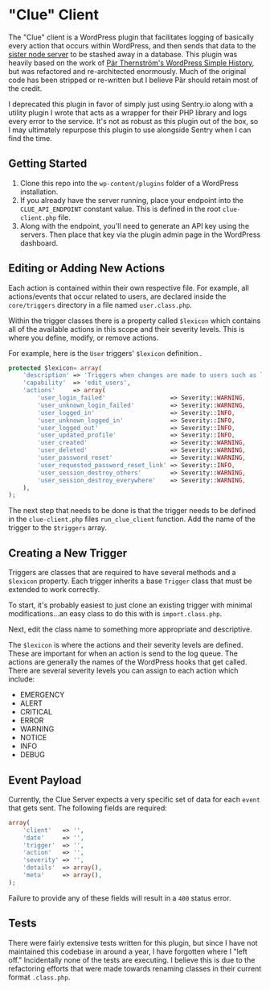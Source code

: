 # "Clue" Client

The "Clue" client is a WordPress plugin that facilitates logging of basically every action that occurs within WordPress, and then sends that data to the [sister node server](https://github.com/ocularrhythm/clue-server) to be stashed away in a database. This plugin was heavily based on the work of [Pär Thernström's WordPress Simple History](https://github.com/bonny/WordPress-Simple-History), but was refactored and re-architected enormously. Much of the original code has been stripped or re-written but I believe Pär should retain most of the credit.

I deprecated this plugin in favor of simply just using Sentry.io along with a utility plugin I wrote that acts as a wrapper for their PHP library and logs every error to the service. It's not as robust as this plugin out of the box, so I may ultimately repurpose this plugin to use alongside Sentry when I can find the time.


## Getting Started

1. Clone this repo into the `wp-content/plugins` folder of a WordPress installation.
2. If you already have the server running, place your endpoint into the `CLUE_API_ENDPOINT` constant value. This is defined in the root `clue-client.php` file.
3. Along with the endpoint, you'll need to generate an API key using the servers. Then place that key via the plugin admin page in the WordPress dashboard.


## Editing or Adding New Actions

Each action is contained within their own respective file. For example, all actions/events that occur related to users, are declared inside the `core/triggers` directory in a file named `user.class.php`.

Within the trigger classes there is a property called `$lexicon` which contains all of the available actions in this scope and their severity levels. This is where you define, modify, or remove actions.

For example, here is the `User` triggers' `$lexicon` definition..

```php
protected $lexicon= array(
    'description' => 'Triggers when changes are made to users such as logins, logouts, password changes, etc.',
    'capability'  => 'edit_users',
    'actions'     => array(
        'user_login_failed'                  => Severity::WARNING,
        'user_unknown_login_failed'          => Severity::WARNING,
        'user_logged_in'                     => Severity::INFO,
        'user_unknown_logged_in'             => Severity::INFO,
        'user_logged_out'                    => Severity::INFO,
        'user_updated_profile'               => Severity::INFO,
        'user_created'                       => Severity::WARNING,
        'user_deleted'                       => Severity::WARNING,
        'user_password_reset'                => Severity::WARNING,
        'user_requested_password_reset_link' => Severity::INFO,
        'user_session_destroy_others'        => Severity::WARNING,
        'user_session_destroy_everywhere'    => Severity::WARNING,
    ),
);
```
The next step that needs to be done is that the trigger needs to be defined in the `clue-client.php` files `run_clue_client` function. Add the name of the trigger to the `$triggers` array.


## Creating a New Trigger

Triggers are classes that are required to have several methods and a `$lexicon` property. Each trigger inherits a base `Trigger` class that must be extended to work correctly.

To start, it's probably easiest to just clone an existing trigger with minimal modifications...an easy class to do this with is `import.class.php`.

Next, edit the class name to something more appropriate and descriptive.

The `$lexicon` is where the actions and their severity levels are defined. These are important for when an action is send to the log queue. The actions are generally
the names of the WordPress hooks that get called. There are several severity levels you can assign to each action which include:

- EMERGENCY
- ALERT
- CRITICAL
- ERROR
- WARNING
- NOTICE
- INFO 
- DEBUG


## Event Payload

Currently, the Clue Server expects a very specific set of data for each `event` that gets sent. The following fields are required:

```php
array(
    'client'   => '',
    'date'     => '',
    'trigger'  => '',
    'action'   => '',
    'severity' => '',
    'details'  => array(),
    'meta'     => array(),
);
```
Failure to provide any of these fields will result in a `400` status error.


## Tests

There were fairly extensive tests written for this plugin, but since I have not maintained this codebase in around a year, I have forgotten where I "left off." Incidentally none of the tests are executing. I believe this is due to the refactoring efforts that were made towards renaming classes in their current format `.class.php`. 

